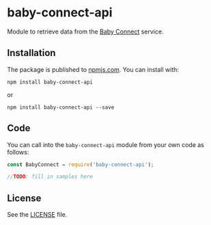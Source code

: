 # baby-connect-api

Module to retrieve data from the [Baby Connect](https://www.baby-connect.com/)  service.

## Installation

The package is published to [npmjs.com](https://www.npmjs.com/package/baby-connect-api).
You can install with:

    npm install baby-connect-api

or

    npm install baby-connect-api --save

## Code

You can call into the `baby-connect-api` module from your own code
as follows:

```javascript
const BabyConnect = require('baby-connect-api');

//TODO: fill in samples here
```

## License

See the [LICENSE](LICENSE) file.